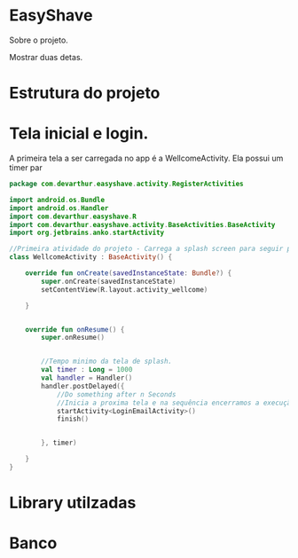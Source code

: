 # EasyShave

Sobre o projeto. 

Mostrar duas detas. 

# Estrutura do projeto




# Tela inicial e login. 

A primeira tela a ser carregada no app é a WellcomeActivity. Ela possui um timer par 

```kotlin
package com.devarthur.easyshave.activity.RegisterActivities

import android.os.Bundle
import android.os.Handler
import com.devarthur.easyshave.R
import com.devarthur.easyshave.activity.BaseActivities.BaseActivity
import org.jetbrains.anko.startActivity

//Primeira atividade do projeto - Carrega a splash screen para seguir para a área de login.
class WellcomeActivity : BaseActivity() {

    override fun onCreate(savedInstanceState: Bundle?) {
        super.onCreate(savedInstanceState)
        setContentView(R.layout.activity_wellcome)

    }


    override fun onResume() {
        super.onResume()


        //Tempo minimo da tela de splash.
        val timer : Long = 1000
        val handler = Handler()
        handler.postDelayed({
            //Do something after n Seconds
            //Inicia a proxima tela e na sequência encerramos a execução.
            startActivity<LoginEmailActivity>()
            finish()


        }, timer)

    }
}

```




# Library utilzadas


# Banco 



